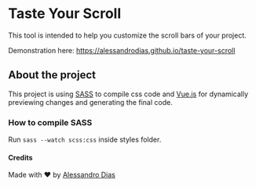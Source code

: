 # Taste Your Scroll

This tool is intended to help you customize the scroll bars of your project.

Demonstration here:
https://alessandrodias.github.io/taste-your-scroll

## About the project

This project is using [SASS](https://sass-lang.com/) to compile css code and [Vue.js](https://vuejs.org/) for dynamically previewing changes and generating the final code.

### How to compile SASS

Run `sass --watch scss:css` inside styles folder.

#### Credits

Made with ❤️ by  [Alessandro Dias](https://github.com/alessandrodias/)
